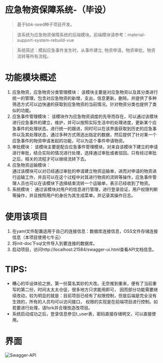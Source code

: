 # 应急物资保障系统-（毕设）
> 基于bbk-seed种子项目开发。

> 该系统为应急物资保障系统的后端模块。前端模块请参考：material-support-system-rebuild-vue

> 系统简述：模拟应急事件发生时，从事件建立, 物资申请，物资审批，物资流转等所有流程。

# 功能模块概述

1. 应急物资，应急物资分类管理模块：
该模块主要是对应急物资以及其分类进行统一的管理，包含对应急物资的新增，支出，信息更新，删除。并提供了多种筛选方式可以边快速的获取到应急物资的当前情况。针对物资分类也提供了类似的功能。
2. 应急事件管理模块：
该模块作为应急物资调度的先导而存在，可以通过该模块进行应急事件的建立，维护，并可以按照实际生活中的处理进度，更新某个应急事件的处理状态。进行统一的跟进，同时可以在该界面获取到历史的应急事件以及其处理状态，通过多种方式筛选出指定的数据，然后提供了针对某一个应急事件的物资申请发起的功能，可以为这个事件申请物资。
3. 审批模块：
该模块主要是配合应急事件管理模块，对来自该模块下建立的申请进行审批，结合实际的情况进行处理，选择通过审批或者驳回。只有经过审批之后，相关的流程才可以继续流转下去。
4. 应急物资运输模块：  
通过该模块可以对已经通过审批的申请建立物资运输单，进而对申请的物资进行运输工作，并且可以在这个过程中对其进行物资的流转等操作，应急事件管理人员也可以在该模块下选择结束流转一个运输单，表示已经收到了物资。
5. 系统模块：
通过该模块对用户的信息进行管理，进行登录验证，用户权限判断等操作，并且按照用户的身份为其生成菜单。并记录其操作日志。

# 使用该项目
1. 在yaml文件配置适用于自己的连接信息：数据库连接信息，OSS文件存储连接信息（本项目使用七牛云）
2. 将init-doc下sql文件导入到要连接的数据库。
3. 启动项目，访问http://localhost:21584/swagger-ui.html查看API文档信息。

# TIPS:
- 糟心的毕设体验之旅，第一份莫名其妙的大改。无奈推到重来，便有了当前重写的第二份，时间太太太仓促，很多地方只求能用即可，
因而部分功能需要继续改动，较为明显的就是：目前项目已经有了权限控制，但是后端是完全没有生效的，所有的人员均可以访问接口，
权限的实现是在前端项目进行控制。如若要进行处理，请fork并合理改造改项目。
- 系统启动成功之后，登录信息参见t_user表，密码直接存储明文，可以直接使用。

# 界面
![Swagger-API](https://gitee.com/xu_gong_kai/bbk-static-resource/raw/master/应急物资保障系统/mss-swagger-api.jpg)